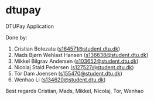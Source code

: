 # dtupay
DTUPay Application

Done by:
1. Cristian Botezatu (s164571@student.dtu.dk)
2. Mads Bjørn Wehlast Hansen (s136638@student.dtu.dk)
3. Mikkel Bilgrav Andersen (s103652@student.dtu.dk)
4. Nicolaj Stald Pedersen (s127527@student.dtu.dk)
5. Tór Dam Joensen (s155470@student.dtu.dk)
6. Wenhao Li (s134620@student.dtu.dk)

Best regards
Cristian, Mads, Mikkel, Nicolaj, Tor, Wenhao
